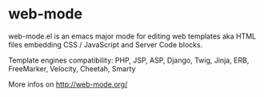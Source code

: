 web-mode
========

web-mode.el is an emacs major mode for editing web templates aka HTML files embedding CSS / JavaScript and Server Code blocks.

Template engines compatibility: PHP, JSP, ASP, Django, Twig, Jinja, ERB, FreeMarker, Velocity, Cheetah, Smarty

More infos on http://web-mode.org/

